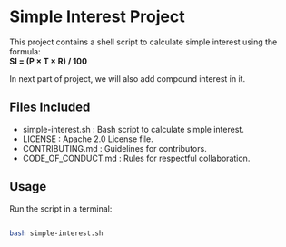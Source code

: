 # Simple Interest Project  

This project contains a shell script to calculate simple interest using the formula:  
**SI = (P × T × R) / 100**  

In next part of project, we will also add compound interest in it.

## Files Included  
- simple-interest.sh : Bash script to calculate simple interest.  
- LICENSE : Apache 2.0 License file.  
- CONTRIBUTING.md : Guidelines for contributors.  
- CODE_OF_CONDUCT.md : Rules for respectful collaboration.  

## Usage  
Run the script in a terminal:  
```bash

bash simple-interest.sh
